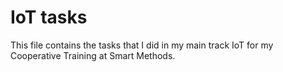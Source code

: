 # IoT tasks
This file contains the tasks that I did in my main track IoT for my Cooperative Training at Smart Methods.
